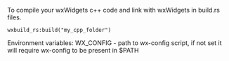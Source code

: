 To compile your wxWidgets c++ code and link with wxWidgets in build.rs files.

``` 
wxbuild_rs:build("my_cpp_folder")
``` 

Environment variables:
WX_CONFIG - path to wx-config script, if not set it will require wx-config to be present in $PATH

